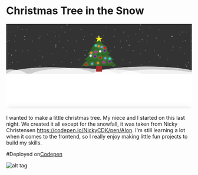 # Christmas Tree in the Snow
![Christmas Tree](/static/img/christmas-tree.png)

I wanted to make a little christmas tree. My niece and I started on this last night. We created it all except for the snowfall, it was taken from Nicky Christensen https://codepen.io/NickyCDK/pen/AIon. I'm still learning a lot when it comes to the frontend, so I really enjoy making little fun projects to build my skills.

#Deployed on[Codepen](http://codepen.io/tarzioo/full/gLdyMO/)


![alt tag](http://g.recordit.co/IpKTWulPuw.gif)



